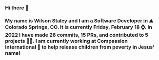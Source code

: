### Hi there 👋

### My name is Wilson Staley and I am a Software Developer in ⛰ Colorado Springs, CO.  It is currently Friday, February 18 ⌚. In 2022 I have made 26 commits, 15 PRs, and contributed to 5 projects 👨‍💻. I am currently working at Compassion International 🏢 to help release children from poverty in Jesus' name!